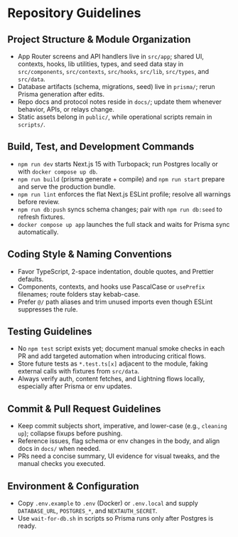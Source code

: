 # Repository Guidelines

## Project Structure & Module Organization
- App Router screens and API handlers live in `src/app`; shared UI, contexts, hooks, lib utilities, types, and seed data stay in `src/components`, `src/contexts`, `src/hooks`, `src/lib`, `src/types`, and `src/data`.
- Database artifacts (schema, migrations, seed) live in `prisma/`; rerun Prisma generation after edits.
- Repo docs and protocol notes reside in `docs/`; update them whenever behavior, APIs, or relays change.
- Static assets belong in `public/`, while operational scripts remain in `scripts/`.

## Build, Test, and Development Commands
- `npm run dev` starts Next.js 15 with Turbopack; run Postgres locally or with `docker compose up db`.
- `npm run build` (prisma generate + compile) and `npm run start` prepare and serve the production bundle.
- `npm run lint` enforces the flat Next.js ESLint profile; resolve all warnings before review.
- `npm run db:push` syncs schema changes; pair with `npm run db:seed` to refresh fixtures.
- `docker compose up app` launches the full stack and waits for Prisma sync automatically.

## Coding Style & Naming Conventions
- Favor TypeScript, 2-space indentation, double quotes, and Prettier defaults.
- Components, contexts, and hooks use PascalCase or `usePrefix` filenames; route folders stay kebab-case.
- Prefer `@/` path aliases and trim unused imports even though ESLint suppresses the rule.

## Testing Guidelines
- No `npm test` script exists yet; document manual smoke checks in each PR and add targeted automation when introducing critical flows.
- Store future tests as `*.test.ts[x]` adjacent to the module, faking external calls with fixtures from `src/data`.
- Always verify auth, content fetches, and Lightning flows locally, especially after Prisma or env updates.

## Commit & Pull Request Guidelines
- Keep commit subjects short, imperative, and lower-case (e.g., `cleaning up`); collapse fixups before pushing.
- Reference issues, flag schema or env changes in the body, and align docs in `docs/` when needed.
- PRs need a concise summary, UI evidence for visual tweaks, and the manual checks you executed.

## Environment & Configuration
- Copy `.env.example` to `.env` (Docker) or `.env.local` and supply `DATABASE_URL`, `POSTGRES_*`, and `NEXTAUTH_SECRET`.
- Use `wait-for-db.sh` in scripts so Prisma runs only after Postgres is ready.
